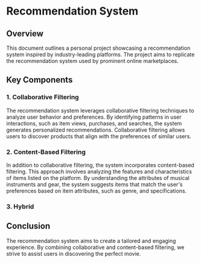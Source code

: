 # Recommendation System

## Overview

This document outlines a personal project showcasing a recommendation system inspired by industry-leading platforms. The project aims to replicate the recommendation system used by prominent online marketplaces.

## Key Components

### 1. Collaborative Filtering

The recommendation system leverages collaborative filtering techniques to analyze user behavior and preferences. By identifying patterns in user interactions, such as item views, purchases, and searches, the system generates personalized recommendations. Collaborative filtering allows users to discover products that align with the preferences of similar users.

### 2. Content-Based Filtering

In addition to collaborative filtering, the system incorporates content-based filtering. This approach involves analyzing the features and characteristics of items listed on the platform. By understanding the attributes of musical instruments and gear, the system suggests items that match the user's preferences based on item attributes, such as genre, and specifications.

### 3. Hybrid


## Conclusion

The recommendation system aims to create a tailored and engaging experience. By combining collaborative and content-based filtering, we strive to assist users in discovering the perfect movie.